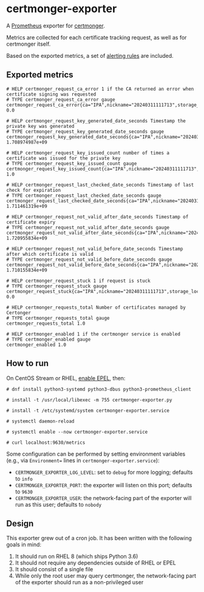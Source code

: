 # certmonger-exporter

A [Prometheus](https://prometheus.io/) exporter for [certmonger](https://pagure.io/certmonger).

Metrics are collected for each certificate tracking request, as well as for certmonger itself.

Based on the exported metrics, a set of [alerting rules](prometheus-rules.yaml)
are included.

## Exported metrics

```
# HELP certmonger_request_ca_error 1 if the CA returned an error when certificate signing was requested
# TYPE certmonger_request_ca_error gauge
certmonger_request_ca_error{ca="IPA",nickname="20240311111713",storage_location="/etc/pki/tls/certs/grafana.crt",storage_nickname="",storage_token="",storage_type="FILE"} 0.0

# HELP certmonger_request_key_generated_date_seconds Timestamp the private key was generated
# TYPE certmonger_request_key_generated_date_seconds gauge
certmonger_request_key_generated_date_seconds{ca="IPA",nickname="20240311111713",storage_location="/etc/pki/tls/certs/grafana.crt",storage_nickname="",storage_token="",storage_type="FILE"} 1.708974987e+09

# HELP certmonger_request_key_issued_count number of times a certificate was issued for the private key
# TYPE certmonger_request_key_issued_count gauge
certmonger_request_key_issued_count{ca="IPA",nickname="20240311111713",storage_location="/etc/pki/tls/certs/grafana.crt",storage_nickname="",storage_token="",storage_type="FILE"} 1.0

# HELP certmonger_request_last_checked_date_seconds Timestamp of last check for expiration
# TYPE certmonger_request_last_checked_date_seconds gauge
certmonger_request_last_checked_date_seconds{ca="IPA",nickname="20240311111713",storage_location="/etc/pki/tls/certs/grafana.crt",storage_nickname="",storage_token="",storage_type="FILE"} 1.711461319e+09

# HELP certmonger_request_not_valid_after_date_seconds Timestamp of certificate expiry
# TYPE certmonger_request_not_valid_after_date_seconds gauge
certmonger_request_not_valid_after_date_seconds{ca="IPA",nickname="20240311111713",storage_location="/etc/pki/tls/certs/grafana.crt",storage_nickname="",storage_token="",storage_type="FILE"} 1.720955834e+09

# HELP certmonger_request_not_valid_before_date_seconds Timestamp after which certificate is valid
# TYPE certmonger_request_not_valid_before_date_seconds gauge
certmonger_request_not_valid_before_date_seconds{ca="IPA",nickname="20240311111713",storage_location="/etc/pki/tls/certs/grafana.crt",storage_nickname="",storage_token="",storage_type="FILE"} 1.710155834e+09

# HELP certmonger_request_stuck 1 if request is stuck
# TYPE certmonger_request_stuck gauge
certmonger_request_stuck{ca="IPA",nickname="20240311111713",storage_location="/etc/pki/tls/certs/grafana.crt",storage_nickname="",storage_token="",storage_type="FILE"} 0.0

# HELP certmonger_requests_total Number of certificates managed by Certonger
# TYPE certmonger_requests_total gauge
certmonger_requests_total 1.0

# HELP certmonger_enabled 1 if the certmonger service is enabled
# TYPE certmonger_enabled gauge
certmonger_enabled 1.0
```

## How to run

On CentOS Stream or RHEL, [enable
EPEL](https://docs.fedoraproject.org/en-US/epel/#_quickstart), then:

```
# dnf install python3-systemd python3-dbus python3-prometheus_client

# install -t /usr/local/libexec -m 755 certmonger-exporter.py

# install -t /etc/systemd/system certmonger-exporter.service

# systemctl daemon-reload

# systemctl enable --now certmonger-exporter.service

# curl localhost:9630/metrics
```

Some configuration can be performed by setting environment variables (e.g., via
`Environment=` lines in `certmonger-exporter.service`):

* `CERTMONGER_EXPORTER_LOG_LEVEL`: set to `debug` for more logging; defaults to
  `info`
* `CERTMONGER_EXPORTER_PORT`: the exporter will listen on this port; defaults to `9630`
* `CERTMONGER_EXPORTER_USER`: the network-facing part of the exporter will
  run as this user; defaults to `nobody`

## Design

This exporter grew out of a cron job. It has been written with the following
goals in mind:

1. It should run on RHEL 8 (which ships Python 3.6)
2. It should not require any dependencies outside of RHEL or EPEL
3. It should consist of a single file
4. While only the root user may query certmonger, the network-facing part of
   the exporter should run as a non-privileged user
